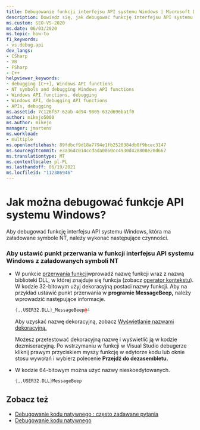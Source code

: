 ```yaml
---
title: Debugowanie funkcji interfejsu API systemu Windows | Microsoft Docs
description: Dowiedz się, jak debugować funkcję interfejsu API systemu Windows, która ma załadowane symbole NT. W kodzie 32-bitowym punkt przerwania jest ustawiany przy użyciu dekoracyjnej formy nazwy funkcji.
ms.custom: SEO-VS-2020
ms.date: 06/03/2020
ms.topic: how-to
f1_keywords:
- vs.debug.api
dev_langs:
- CSharp
- VB
- FSharp
- C++
helpviewer_keywords:
- debugging [C++], Windows API functions
- NT symbols and debugging Windows API functions
- Windows API functions, debugging
- Windows API, debugging API functions
- APIs, debugging
ms.assetid: 7c126f57-62ab-4d94-9805-632d696ba1f0
author: mikejo5000
ms.author: mikejo
manager: jmartens
ms.workload:
- multiple
ms.openlocfilehash: 89fdbcf9d18a7794e1fb2520384db0f9bcec3147
ms.sourcegitcommit: e3a364c014ccdada0860cc4930d428808e20d667
ms.translationtype: MT
ms.contentlocale: pl-PL
ms.lasthandoff: 06/19/2021
ms.locfileid: "112386946"
---
```

# <a name="how-can-i-debug-windows-api-functions"></a>Jak można debugować funkcje API systemu Windows?
Aby debugować funkcję interfejsu API systemu Windows, która ma załadowane symbole NT, należy wykonać następujące czynności.

### <a name="to-set-a-breakpoint-on-a-windows-api-function-with-nt-symbols-loaded"></a>Aby ustawić punkt przerwania w funkcji interfejsu API systemu Windows z załadowanych symboli NT

- W punkcie [przerwania funkcji](../debugger/using-breakpoints.md#BKMK_Set_a_breakpoint_in_a_source_file)wprowadź nazwę funkcji wraz z nazwą biblioteki DLL, w której znajduje się funkcja (zobacz [operator kontekstu](../debugger/context-operator-cpp.md)). W kodzie 32-bitowym użyj dekoracyjną postaci nazwy funkcji. Aby na przykład ustawić punkt przerwania w **programie MessageBeep,** należy wprowadzić następujące informacje.

    ```cpp
    {,,USER32.DLL}_MessageBeep@4
    ```

     Aby uzyskać nazwę dekoracyjną, zobacz [Wyświetlanie nazwami dekoracyjną.](/previous-versions/5x49w699(v=vs.140))

     Możesz przetestować dekoracyjną nazwę i wyświetlić ją w kodzie dezmiseracyjną. Po wstrzymaniu w funkcji w Visual Studio debugerze kliknij prawym przyciskiem myszy funkcję w edytorze kodu lub oknie stosu wywołań i wybierz polecenie **Przejdź do dezasembletu.**

- W kodzie 64-bitowym można użyć nazwy nieskoedytowanych.

    ```cpp
    {,,USER32.DLL}MessageBeep
    ```

## <a name="see-also"></a>Zobacz też
- [Debugowanie kodu natywnego : często zadawane pytania](../debugger/debugging-native-code-faqs.md)
- [Debugowanie kodu natywnego](../debugger/debugging-native-code.md)
